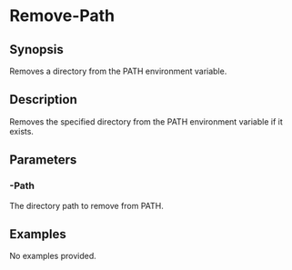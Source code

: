 # Remove-Path

## Synopsis

Removes a directory from the PATH environment variable.

## Description

Removes the specified directory from the PATH environment variable if it exists.

## Parameters
### -Path

The directory path to remove from PATH.
## Examples
No examples provided.
